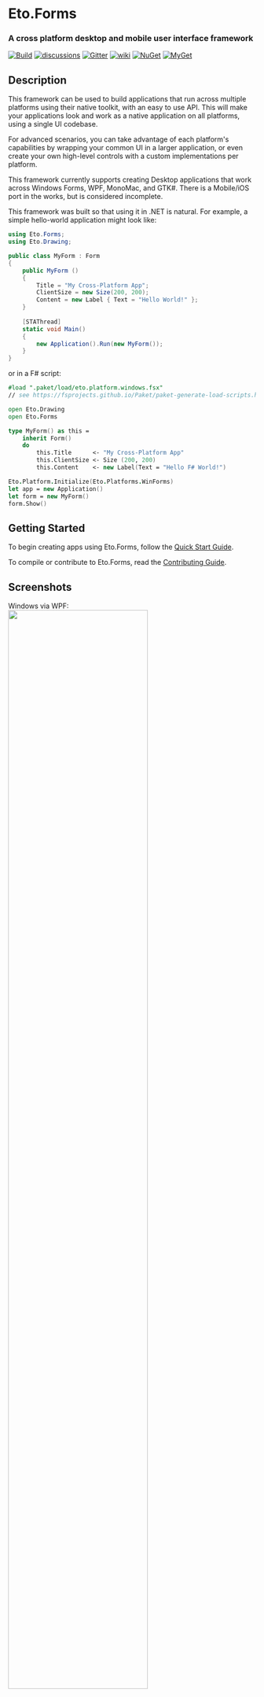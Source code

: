 Eto.Forms
=========
### A cross platform desktop and mobile user interface framework

[![Build](https://github.com/picoe/Eto/actions/workflows/build.yml/badge.svg)](https://github.com/picoe/Eto/actions/workflows/build.yml)
[![discussions](https://img.shields.io/badge/join-the%20discussions-yellowgreen.svg)](https://github.com/picoe/Eto/discussions)
[![Gitter](https://img.shields.io/gitter/room/nwjs/nw.js.svg)](https://gitter.im/picoe/Eto)
[![wiki](https://img.shields.io/badge/browse-the%20wiki-orange.svg)](https://github.com/picoe/Eto/wiki)
[![NuGet](http://img.shields.io/nuget/v/Eto.Forms.svg?style=flat)](https://www.nuget.org/packages/Eto.Forms/)
[![MyGet](http://img.shields.io/myget/eto/vpre/Eto.Forms.svg?style=flat&label=MyGet)](https://www.myget.org/gallery/eto)

Description
-----------

This framework can be used to build applications that run across multiple platforms using their native toolkit, with an easy to use API. This will make your applications look and work as a native application on all platforms, using a single UI codebase.

For advanced scenarios, you can take advantage of each platform's capabilities by wrapping your common UI in a larger application, or even create your own high-level controls with a custom implementations per platform.

This framework currently supports creating Desktop applications that work across Windows Forms, WPF, MonoMac, and GTK#.
There is a Mobile/iOS port in the works, but is considered incomplete.

This framework was built so that using it in .NET is natural. For example, a simple hello-world application might look like:

```C#
using Eto.Forms;
using Eto.Drawing;

public class MyForm : Form
{
	public MyForm ()
	{
		Title = "My Cross-Platform App";
		ClientSize = new Size(200, 200);
		Content = new Label { Text = "Hello World!" };
	}
	
	[STAThread]
	static void Main()
	{
		new Application().Run(new MyForm());
	}
}
```

or in a F# script:

```fsharp
#load ".paket/load/eto.platform.windows.fsx"
// see https://fsprojects.github.io/Paket/paket-generate-load-scripts.html

open Eto.Drawing
open Eto.Forms

type MyForm() as this =
    inherit Form()
    do
        this.Title      <- "My Cross-Platform App"
        this.ClientSize <- Size (200, 200)
        this.Content    <- new Label(Text = "Hello F# World!")

Eto.Platform.Initialize(Eto.Platforms.WinForms)
let app = new Application()
let form = new MyForm()
form.Show()
```

Getting Started
---------------

To begin creating apps using Eto.Forms, follow the [Quick Start Guide](https://github.com/picoe/Eto/wiki/Quick-Start).

To compile or contribute to Eto.Forms, read the [Contributing Guide](https://github.com/picoe/Eto/wiki/Contributing).


Screenshots
-----------
Windows via WPF:  
<img src="./images/windows.png" width=75% height=75%>  
Mac via MonoMac:  
<img src="./images/mac.png" width=75% height=75%>  
Linux via GTK#3:  
<img src="./images/linux.png" width=75% height=75%>  

Applications
------------
* [MonoGame Pipeline Tool](https://github.com/MonoGame/MonoGame) - Content manager for MonoGame
* [Manager](http://www.manager.io) - Accounting Software
* [PabloDraw](http://picoe.ca/products/pablodraw/alpha) - Character based drawing application
* [Notedown](https://github.com/cwensley/Notedown) - Note taking application
* [Eto.Test](https://github.com/picoe/Eto/tree/master/test/Eto.Test) - Application to test the functionality of each widget
* [DWSIM](https://github.com/DanWBR/dwsim5) - Chemical Process Simulator
* [Termission](https://github.com/junian/termission) - Cross-platform Serial/TCP Terminal with Scriptable Auto-Response
* [Visual SEO Studio](https://visual-seo.com/) - Technical SEO Auditing Tool
* [RegexFileSearcher](https://github.com/CommonLoon102/RegexFileSearcher) - Cross-platform regex file searching tool in .NET 5
* [RegexTestBench](https://github.com/CommonLoon102/RegexTestBench) - Cross-platform regex testing tool in .NET 5
* [GEDKeeper (v3)](https://github.com/Serg-Norseman/GEDKeeper) - Cross-platform application for working with personal genealogical databases

Third party libraries
----------

| |Pure Eto.Forms|[SkiaSharp](https://github.com/mono/SkiaSharp) edition| | |
|---|---|---|---|---|
|[ScottPlot](https://scottplot.net/quickstart/eto/)|[![pure](https://img.shields.io/nuget/v/ScottPlot.Eto.svg)](https://www.nuget.org/packages/ScottPlot.Eto/)||Plotting library that makes it easy to interactively display large datasets.|[![sample](https://badgen.net/badge/icon/sample?icon=awesome&label)](https://user-images.githubusercontent.com/44544090/140962349-1986e503-65d0-41bc-ae93-98f1a38a0266.png)[![sample](https://badgen.net/badge/icon/sample?icon=awesome&label)](https://user-images.githubusercontent.com/44544090/140963641-50117714-7dfb-4fcf-b30a-3a5f9912965a.png)
|[LiveCharts](https://lvcharts.net/)||[![skia](https://img.shields.io/nuget/v/LiveChartsCore.SkiaSharpView.Eto.svg)](https://www.nuget.org/packages/LiveChartsCore.SkiaSharpView.Eto/)|Simple, flexible, powerful and open source data visualization for .Net.|[![sample](https://badgen.net/badge/icon/sample?icon=awesome&label)](https://user-images.githubusercontent.com/44544090/151693514-4ad24a59-547a-4e2a-8553-678f6d558c94.gif)[![sample](https://badgen.net/badge/icon/sample?icon=awesome&label)](https://user-images.githubusercontent.com/44544090/151693549-7337aa21-bbf7-470d-96c7-9c8d071252bc.gif)[![sample](https://badgen.net/badge/icon/sample?icon=awesome&label)](https://user-images.githubusercontent.com/44544090/151693577-92917ff3-bb85-4395-ac21-c64cecfdf9ed.gif)
|[Microcharts](https://github.com/microcharts-dotnet/Microcharts)||[![skia](https://img.shields.io/nuget/v/Microcharts.Eto.svg)](https://www.nuget.org/packages/Microcharts.Eto/)|Create elegant Cross-Platform simple charts.|[![sample](https://badgen.net/badge/icon/sample?icon=awesome&label)](https://raw.githubusercontent.com/rafntor/Eto.Microcharts/master/quickstart.png)
|[OxyPlot](https://oxyplot.github.io/)|[![pure](https://img.shields.io/nuget/v/OxyPlot.Eto.svg)](https://www.nuget.org/packages/OxyPlot.Eto/)|[![skia](https://img.shields.io/nuget/v/OxyPlot.Eto.Skia.svg)](https://www.nuget.org/packages/OxyPlot.Eto.Skia/)|Cross-platform plotting library for .NET.|[![sample](https://badgen.net/badge/icon/sample?icon=awesome&label)](https://user-images.githubusercontent.com/44544090/156793664-e7e883fa-46ac-47cc-8d6d-bf4010837218.gif)[![sample](https://badgen.net/badge/icon/sample?icon=awesome&label)](https://user-images.githubusercontent.com/44544090/156793675-1b95af06-e008-456c-a14e-06bf0a135103.gif)[![sample](https://badgen.net/badge/icon/sample?icon=awesome&label)](https://user-images.githubusercontent.com/44544090/156795115-252c0a8a-e176-4816-bb21-5d4f6da1128a.gif)
|[Mapsui](https://mapsui.com/)||[![skia](https://img.shields.io/nuget/v/Mapsui.Eto.svg)](https://www.nuget.org/packages/Mapsui.Eto/)|A C# map component for apps.|[![sample](https://badgen.net/badge/icon/sample?icon=awesome&label)](https://user-images.githubusercontent.com/44544090/155893193-3b7363ce-a72b-4dd8-8267-14ca26614f9e.gif)[![sample](https://badgen.net/badge/icon/sample?icon=awesome&label)](https://user-images.githubusercontent.com/44544090/155893198-959f6cc4-a9b7-4c4c-8caa-a81efa0e1109.gif)[![sample](https://badgen.net/badge/icon/sample?icon=awesome&label)](https://user-images.githubusercontent.com/44544090/155893201-e9a9658a-3105-4860-b60d-3b06e9ec0613.gif)
|[LibVLCSharp](https://code.videolan.org/videolan/LibVLCSharp)|[![pure](https://img.shields.io/nuget/v/LibVLCSharp.Eto.svg)](https://www.nuget.org/packages/LibVLCSharp.Eto/)||Display a video in an Eto app.|[![sample](https://badgen.net/badge/icon/sample?icon=awesome&label)](https://user-images.githubusercontent.com/44544090/159070887-200bf7c7-221e-45d3-afa5-284967ee65de.png)[![sample](https://badgen.net/badge/icon/sample?icon=awesome&label)](https://user-images.githubusercontent.com/44544090/159070888-176e8b93-dee1-4247-a143-3c15c8eab6b7.png)
|[Eto.OpenTK](https://github.com/picoe/Eto.OpenTK)|[![pure](https://img.shields.io/nuget/v/Eto.OpenTK.svg)](https://www.nuget.org/packages/Eto.OpenTK/)||OpenGL viewport control for Eto.Forms using OpenTK.|
|[Eto.Veldrid](https://github.com/picoe/Eto.Veldrid)|[![pure](https://img.shields.io/nuget/v/Eto.Veldrid.svg)](https://www.nuget.org/packages/Eto.Veldrid/)||A control to embed the Veldrid graphics library in Eto.Forms.|
|[Eto.HtmlRenderer](https://www.nuget.org/packages/Eto.HtmlRenderer)|[![pure](https://img.shields.io/nuget/v/Eto.HtmlRenderer.svg)](https://www.nuget.org/packages/Eto.HtmlRenderer/)||Provides an Eto control to display HTML content.|
|[Eto.RainbowLoading](https://github.com/rafntor/Eto.RainbowLoading)|[![pure](https://img.shields.io/nuget/v/Eto.RainbowLoading.svg)](https://www.nuget.org/packages/Eto.RainbowLoading/)|[![skia](https://img.shields.io/nuget/v/Eto.RainbowLoading.Skia.svg)](https://www.nuget.org/packages/Eto.RainbowLoading.Skia/)|A control showing the Android loading indicator.|[![sample](https://badgen.net/badge/icon/sample?icon=awesome&label)](https://raw.githubusercontent.com/rafntor/Eto.RainbowLoading/master/Animation.gif)
|[Eto.GifImageView](https://github.com/rafntor/Eto.GifImageView)|[![pure](https://img.shields.io/nuget/v/Eto.GifImageView.svg)](https://www.nuget.org/packages/Eto.GifImageView/)||A control for displaying GIF's.|[![sample](https://badgen.net/badge/icon/sample?icon=awesome&label)](https://raw.githubusercontent.com/rafntor/Eto.GifImageView/master/Animation.gif)
|[Eto.SkiaDraw](https://github.com/rafntor/Eto.SkiaDraw)|[![pure](https://img.shields.io/nuget/v/Eto.SkiaDraw.svg)](https://www.nuget.org/packages/Eto.SkiaDraw/)||A control enabling use of SkiaSharp in Eto.
|[Eto.Containers](https://github.com/rafntor/Eto.Containers)|[![pure](https://img.shields.io/nuget/v/Eto.Containers.svg)](https://www.nuget.org/packages/Eto.Containers/)||Some extra Eto.Forms container controls.

&#128073; Note : Some packages are in the pipeline but will not appear until next release is created.

Assemblies
----------

Your project only needs to reference Eto.dll, and include the corresponding platform assembly that you wish to target. To run on a Mac platform, you need to [bundle your app](https://github.com/picoe/Eto/wiki/Running-your-application).

* Eto.dll - Eto.Forms (UI), Eto.Drawing (Graphics), and platform loading
* Eto.Mac.dll - MonoMac platform for OS X using 32-bit mono
* Eto.Mac64.dll - MonoMac platform for OS X using 64-bit mono
* Eto.XamMac.dll - Xamarin.Mac Classic platform for OS X to embed mono
* Eto.XamMac2.dll - Xamarin.Mac Unified platform for OS X to embed mono
* Eto.WinForms.dll - Windows Forms platform using GDI+ for graphics
* Eto.Direct2D.dll - Windows Forms platform using Direct2D for graphics
* Eto.Wpf.dll - Windows Presentation Foundation platform
* Eto.Gtk.dll - Gtk+3 platform for Mac, Windows, and Linux.
* Eto.Gtk2.dll - Gtk2 platform using gtk-sharp2 on Mac, Windows, and Linux.
* Eto.Gtk3.dll - [deprecated] Gtk3 platform for running on Linux with gtk-sharp3 package
* Eto.iOS.dll - Xamarin.iOS platform
* Eto.Android.dll - Xamarin.Android platform

Currently supported targets
---------------------------

* OS X: MonoMac or Xamarin.Mac
* Linux: GTK# 2 or 3
* Windows: Windows Forms (using GDI or Direct2D) or WPF
	
Under development
-----------------

These platforms are currently incomplete or in development. Any eager bodies willing to help feel free to do so!

* iOS using Xamarin.iOS
* Android using Xamarin.Android (Eto.Android)
